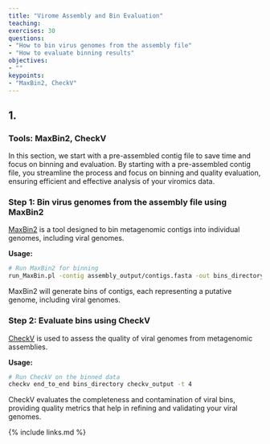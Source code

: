 ```yaml
---
title: "Virome Assembly and Bin Evaluation"
teaching: 
exercises: 30
questions:
- "How to bin virus genomes from the assembly file"
- "How to evaluate binning results"
objectives:
- ""
keypoints:
- "MaxBin2, CheckV"
---
```


## 1. 
### Tools: MaxBin2, CheckV

In this section, we start with a pre-assembled contig file to save time and focus on binning and evaluation. By starting with a pre-assembled contig file, you streamline the process and focus on binning and quality evaluation, ensuring efficient and effective analysis of your viromics data.

### Step 1: Bin virus genomes from the assembly file using MaxBin2
[MaxBin2](https://kbase.us/applist/apps/kb_maxbin/run_maxbin2/release) is a tool designed to bin metagenomic contigs into individual genomes, including viral genomes.

**Usage:**

```bash
# Run MaxBin2 for binning
run_MaxBin.pl -contig assembly_output/contigs.fasta -out bins_directory
```

MaxBin2 will generate bins of contigs, each representing a putative genome, including viral genomes.

### Step 2: Evaluate bins using CheckV
[CheckV](https://bitbucket.org/berkeleylab/checkv/src/master/) is used to assess the quality of viral genomes from metagenomic assemblies.

**Usage:**

```bash
# Run CheckV on the binned data
checkv end_to_end bins_directory checkv_output -t 4
```

CheckV evaluates the completeness and contamination of viral bins, providing quality metrics that help in refining and validating your viral genomes.

{% include links.md %}
